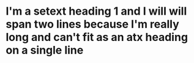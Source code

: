 I'm a setext heading 1
and I will will span two lines because I'm really long and can't fit as an atx heading on a single line
====
